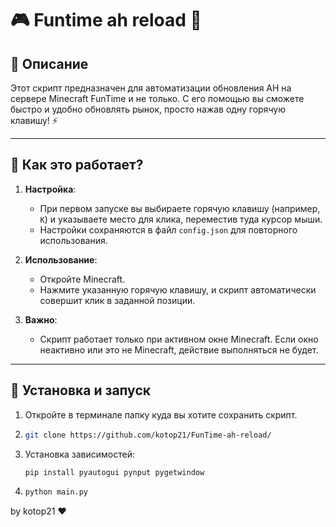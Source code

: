 # 🎮 Funtime ah reload 🎯

## 📝 Описание  
Этот скрипт предназначен для автоматизации обновления AH на сервере Minecraft FunTime и не только. 
С его помощью вы сможете быстро и удобно обновлять рынок, просто нажав одну горячую клавишу! ⚡  

---

## 🚀 Как это работает?  
1. **Настройка**:  
   - При первом запуске вы выбираете горячую клавишу (например, `K`) и указываете место для клика, переместив туда курсор мыши.  
   - Настройки сохраняются в файл `config.json` для повторного использования.  

2. **Использование**:  
   - Откройте Minecraft.  
   - Нажмите указанную горячую клавишу, и скрипт автоматически совершит клик в заданной позиции.  

3. **Важно**:
   - Скрипт работает только при активном окне Minecraft. Если окно неактивно или это не Minecraft, действие выполняться не будет.  

---

## 🔧 Установка и запуск  
1. Откройте в терминале папку куда вы хотите сохранить скрипт.
3.  ```bash
    git clone https://github.com/kotop21/FunTime-ah-reload/
4. Установка зависимостей:  
   ```bash
   pip install pyautogui pynput pygetwindow
5. ```bash
   python main.py

by kotop21 ❤️
